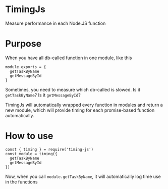 # TimingJs
Measure performance in each Node.JS function

# Purpose

When you have all db-called function in one module, like this
```
module.exports = {
  getTaskByName
  getMessageById
}
```

Sometimes, you need to measure which db-called is slowed. Is it `getTaskByName`? Is it `getMessageById`?

TimingJs will automatically wrapped every function in modules and return a new module, which will provide timing for each promise-based function automatically.

# How to use

```
const { timing } = require('timing-js')
const module = timing({
  getTaskByName
  getMessageById
})
```

Now, when you call `module.getTaskByName`, it will automatically log time use in the functions

